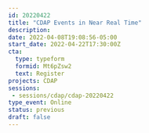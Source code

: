 ```yaml
---
id: 20220422
title: "CDAP Events in Near Real Time"
description: 
date: 2022-04-08T19:08:56-05:00
start_date: 2022-04-22T17:30:00Z
cta: 
  type: typeform
  formid: Mt6pZsw2
  text: Register
projects: CDAP
sessions: 
 - sessions/cdap/cdap-20220422
type_event: Online
status: previous
draft: false
---
```




